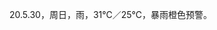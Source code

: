 <link href="../../css/style.css" rel="stylesheet" type="text/css" />

<span class="fzzy">20.5.30，周日，雨，31℃／25℃，暴雨橙色预警。


